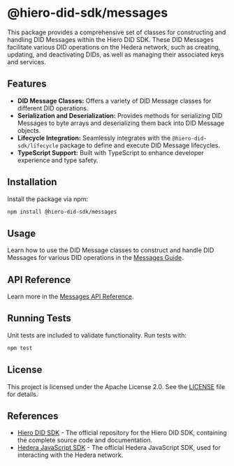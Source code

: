 # @hiero-did-sdk/messages

This package provides a comprehensive set of classes for constructing and handling DID Messages within the Hiero DID SDK. These DID Messages facilitate various DID operations on the Hedera network, such as creating, updating, and deactivating DIDs, as well as managing their associated keys and services.

## Features

- **DID Message Classes:** Offers a variety of DID Message classes for different DID operations.
- **Serialization and Deserialization:** Provides methods for serializing DID Messages to byte arrays and deserializing them back into DID Message objects.
- **Lifecycle Integration:** Seamlessly integrates with the `@hiero-did-sdk/lifecycle` package to define and execute DID Message lifecycles.
- **TypeScript Support:** Built with TypeScript to enhance developer experience and type safety.

## Installation

Install the package via npm:

```bash
npm install @hiero-did-sdk/messages
```

## Usage

Learn how to use the DID Message classes to construct and handle DID Messages for various DID operations in the [Messages Guide](https://github.com/hiero-ledger/hiero-did-sdk-js/documentation/0.0.2-alpha/04-implementation/components/messages-guide.html).

## API Reference

Learn more in the [Messages API Reference](https://github.com/hiero-ledger/hiero-did-sdk-js/documentation/0.0.2-alpha/04-implementation/components/messages-api.html).

## Running Tests

Unit tests are included to validate functionality. Run tests with:

```bash
npm test
```

## License

This project is licensed under the Apache License 2.0. See the [LICENSE](LICENSE) file for details.

## References

- [Hiero DID SDK](https://github.com/hiero-ledger/hiero-did-sdk-js) - The official repository for the Hiero DID SDK, containing the complete source code and documentation.
- [Hedera JavaScript SDK](https://github.com/hashgraph/hedera-sdk-js) - The official Hedera JavaScript SDK, used for interacting with the Hedera network.
